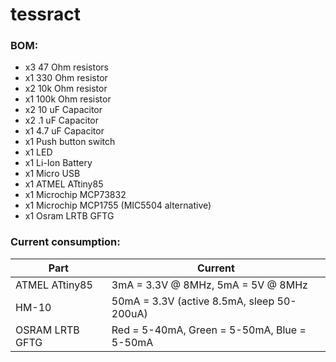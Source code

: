 # tessract


### BOM:
* x3 47 Ohm resistors
* x1 330 Ohm resistor
* x2 10k Ohm resistor
* x1 100k Ohm resistor
* x2 10 uF Capacitor
* x2 .1 uF Capacitor
* x1 4.7 uF Capacitor
* x1 Push button switch
* x1 LED
* x1 Li-Ion Battery
* x1 Micro USB
* x1 ATMEL ATtiny85
* x1 Microchip MCP73832
* x1 Microchip MCP1755 (MIC5504 alternative)
* x1 Osram LRTB GFTG

### Current consumption:

| Part | Current |
|---|---|
| ATMEL ATtiny85 | 3mA = 3.3V @ 8MHz, 5mA = 5V @ 8MHz |
| HM-10  | 50mA = 3.3V (active 8.5mA, sleep 50-200uA)  |
| OSRAM LRTB GFTG  | Red = 5-40mA, Green = 5-50mA, Blue = 5-50mA  |
